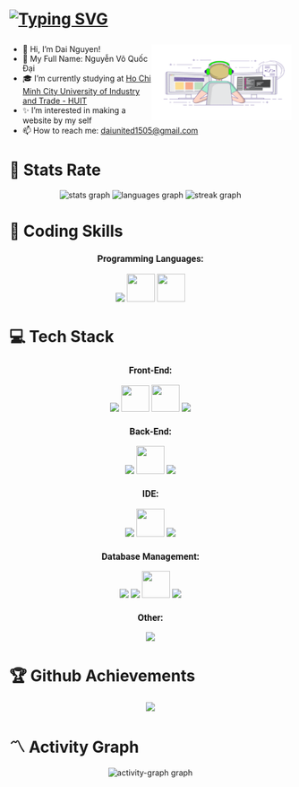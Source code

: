 <h1>

[![Typing SVG](https://readme-typing-svg.demolab.com?font=Fira+Code&weight=500&size=50&duration=2500&pause=1000&color=FF357AFF&background=FFFFFF00&width=500&&height=500lines=%F0%9F%8C%A0Hi+There!%F0%9F%AA%90;%F0%9F%8C%A0I'm+Dai+Nguyen!%F0%9F%AA%90;%F0%9F%8C%A0Welcome+To+My+Github+Page!%F0%9F%AA%90)](https://git.io/typing-svg)
</h1>

<!-- GIF -->
<img align="right" height="135" width="250" src="https://raw.githubusercontent.com/mikonoid/mikonoid/main/images/gifs/coder3.gif" />

- 👋 Hi, I’m Dai Nguyen!
- 🎫 My Full Name: Nguyễn Võ Quốc Đại
- 🎓 I’m currently studying at [Ho Chi Minh City University of Industry and Trade - HUIT](https://huit.edu.vn/)
- ✨ I’m interested in making a website by my self
- 📫 How to reach me: daiunited1505@gmail.com

# 🌟 Stats Rate
<div align="center">
  <img src="https://github-readme-stats.vercel.app/api?username=DaiUnited&show_icons=true&theme=radical" height="150" alt="stats graph"  />
  <img src="https://github-readme-stats.vercel.app/api/top-langs?username=DaiUnited&locale=en&hide_title=false&layout=compact&card_width=320&langs_count=5&theme=radical&hide_border=false&order=2" height="150" alt="languages graph"  />
  <img src="https://streak-stats.demolab.com?user=DaiUnited&locale=en&mode=daily&theme=radical&hide_border=false&border_radius=5&order=3" height="150" alt="streak graph"  />
</div>

# 💫 Coding Skills
<div align="center">
<h3 style="font-family: 'Roboto', sans-serif">Programming Languages:</h3>

![](https://skillicons.dev/icons?i=java&theme=light) <img src="https://upload.wikimedia.org/wikipedia/commons/b/bd/Logo_C_sharp.svg" width="50" height="50"> <img src="https://icons.veryicon.com/png/System/Colorful%20Long%20Shadow/Html%20tags.png" width="50" height="50">

</div>

# 💻 Tech Stack
<div align="center">
<h3 style="font-family: 'Roboto', sans-serif">Front-End:</h3>

![](https://skillicons.dev/icons?i=html,css) <img src="https://i.pinimg.com/originals/13/40/7c/13407c12f50f08d328800c3caef43f61.png" width="50" height="47"> <img src="https://seeklogo.com/images/B/bootstrap-framework-logo-D45BDEC73C-seeklogo.com.png" width="50" height="48"> ![](https://skillicons.dev/icons?i=tailwind) 

<h3 style="font-family: 'Roboto', sans-serif">Back-End:</h3>

![](https://skillicons.dev/icons?i=spring,hibernate) <img src="https://upload.wikimedia.org/wikipedia/commons/thumb/e/ee/.NET_Core_Logo.svg/2048px-.NET_Core_Logo.svg.png" width="50" height="50"> ![](https://skillicons.dev/icons?i=nodejs,nestjs)
<h3 style="font-family: 'Roboto', sans-serif">IDE:</h3>

![](https://skillicons.dev/icons?i=vscode,visualstudio) <img src="https://upload.wikimedia.org/wikipedia/commons/thumb/9/98/Apache_NetBeans_Logo.svg/666px-Apache_NetBeans_Logo.svg.png" width="50" height="50"> ![](https://skillicons.dev/icons?i=idea,webstorm)

<h3 style="font-family: 'Roboto', sans-serif">Database Management:</h3>

![](https://skillicons.dev/icons?i=mysql,postgres) ![](https://skillicons.dev/icons?i=mongodb) <img src="https://www.freeiconspng.com/uploads/sql-server-icon-png-8.png" width="50" height="48"> ![](https://skillicons.dev/icons?i=cassandra&theme=light)

<h3 style="font-family: 'Roboto', sans-serif">Other:</h3>

![](https://skillicons.dev/icons?i=jquery,selenium,stackoverflow,docker,git&theme=light)

</div>

# 🏆 Github Achievements
<div align="center">

![](https://github-profile-trophy.vercel.app/?username=ryo-ma&rank=SSS,SS,S,A,AA,AAA&theme=radical)
</div>

# 〽️ Activity Graph
<div align="center">
  <img src="https://github-readme-activity-graph.vercel.app/graph?username=DaiUnited&radius=35&theme=redical&area=true&order=5" height="310" alt="activity-graph graph"  />
</div>


<!---
DaiUnited/DaiUnited is a ✨ special ✨ repository because its `README.md` (this file) appears on your GitHub profile.
You can click the Preview link to take a look at your changes.
--->
